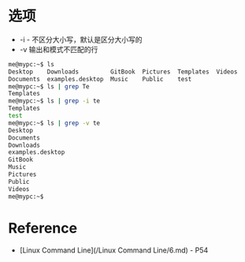 # 选项

- -i - 不区分大小写，默认是区分大小写的
- -v 输出和模式不匹配的行


```bash
me@mypc:~$ ls
Desktop    Downloads         GitBook  Pictures  Templates  Videos
Documents  examples.desktop  Music    Public    test
me@mypc:~$ ls | grep Te
Templates
me@mypc:~$ ls | grep -i te
Templates
test
me@mypc:~$ ls | grep -v te
Desktop
Documents
Downloads
examples.desktop
GitBook
Music
Pictures
Public
Videos
me@mypc:~$ 
```

# Reference

- [Linux Command Line](/Linux Command Line/6.md) - P54